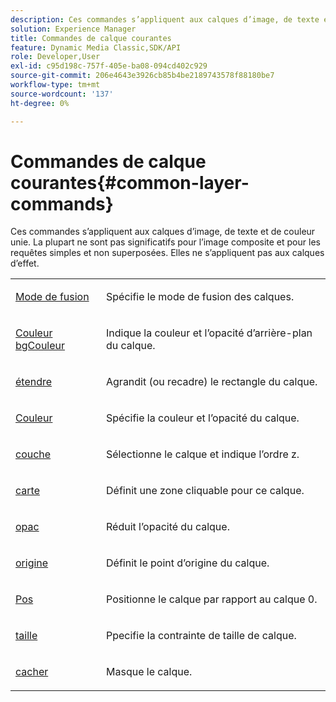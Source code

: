 ```yaml
---
description: Ces commandes s’appliquent aux calques d’image, de texte et de couleur unie. La plupart ne sont pas significatifs pour l’image composite et pour les requêtes simples et non superposées. Elles ne s’appliquent pas aux calques d’effet.
solution: Experience Manager
title: Commandes de calque courantes
feature: Dynamic Media Classic,SDK/API
role: Developer,User
exl-id: c95d198c-757f-405e-ba08-094cd402c929
source-git-commit: 206e4643e3926cb85b4be2189743578f88180be7
workflow-type: tm+mt
source-wordcount: '137'
ht-degree: 0%

---
```


# Commandes de calque courantes{#common-layer-commands}

Ces commandes s’appliquent aux calques d’image, de texte et de couleur unie. La plupart ne sont pas significatifs pour l’image composite et pour les requêtes simples et non superposées. Elles ne s’appliquent pas aux calques d’effet.

<table id="simpletable_8A74E965537D4E8CB91E95AEAE9673E0"> 
 <tr class="strow"> 
  <td class="stentry"> <p> <a href="../../../../../../is-api/http-ref/image-serving-api-ref/c-http-protocol-reference/c-command-reference/r-blendmode.md#reference-8be10dde1d584429966cb61ac8e7d172" type="reference" format="dita" scope="local"> Mode de fusion</a> </p> </td> 
  <td class="stentry"> <p>Spécifie le mode de fusion des calques. </p></td> 
 </tr> 
 <tr class="strow"> 
  <td class="stentry"> <p> <a href="../../../../../../is-api/http-ref/image-serving-api-ref/c-http-protocol-reference/c-command-reference/r-bgcolor.md#reference-441371ba4ef54fe781887c5ae448f6ab" type="reference" format="dita" scope="local"> Couleur bgCouleur</a> </p></td> 
  <td class="stentry"> <p>Indique la couleur et l’opacité d’arrière-plan du calque. </p></td> 
 </tr> 
 <tr class="strow"> 
  <td class="stentry"> <p> <a href="../../../../../../is-api/http-ref/image-serving-api-ref/c-http-protocol-reference/c-command-reference/r-extend.md#reference-7e9156beb285459d830e2d56782a74ac" type="reference" format="dita" scope="local"> étendre</a> </p></td> 
  <td class="stentry"> <p>Agrandit (ou recadre) le rectangle du calque. </p></td> 
 </tr> 
 <tr class="strow"> 
  <td class="stentry"> <p> <a href="/help/aem-is-ir-api/is-api/http-ref/image-serving-api-ref/c-http-protocol-reference/c-data-types/r-is-http-color.md" type="reference" format="dita" scope="local"> Couleur</a> </p></td> 
  <td class="stentry"> <p>Spécifie la couleur et l’opacité du calque. </p></td> 
 </tr> 
 <tr class="strow"> 
  <td class="stentry"> <p> <a href="../../../../../../is-api/http-ref/image-serving-api-ref/c-http-protocol-reference/c-command-reference/r-layer.md#reference-0f8d7fbef64841dd855917bd8fc22e6d" type="reference" format="dita" scope="local"> couche</a> </p></td> 
  <td class="stentry"> <p>Sélectionne le calque et indique l’ordre z. </p></td> 
 </tr> 
 <tr class="strow"> 
  <td class="stentry"> <p> <a href="../../../../../../is-api/http-ref/image-serving-api-ref/c-http-protocol-reference/c-command-reference/r-map.md#reference-8f96545f196b4b7caa616e15c2363f06" type="reference" format="dita" scope="local"> carte</a> </p></td> 
  <td class="stentry"> <p>Définit une zone cliquable pour ce calque. </p></td> 
 </tr> 
 <tr class="strow"> 
  <td class="stentry"> <p> <a href="../../../../../../is-api/http-ref/image-serving-api-ref/c-http-protocol-reference/c-command-reference/r-opac.md#reference-d2269b51aca34599a08d0a46ee5c27e5" type="reference" format="dita" scope="local"> opac</a> </p></td> 
  <td class="stentry"> <p>Réduit l’opacité du calque. </p></td> 
 </tr> 
 <tr class="strow"> 
  <td class="stentry"> <p><a href="../../../../../../is-api/http-ref/image-serving-api-ref/c-http-protocol-reference/c-command-reference/r-origin.md#reference-e11c7ac06e2240cc884c3fec98f05138" type="reference" format="dita" scope="local"> origine</a> </p></td> 
  <td class="stentry"> <p>Définit le point d’origine du calque. </p></td> 
 </tr> 
 <tr class="strow"> 
  <td class="stentry"> <p> <a href="../../../../../../is-api/http-ref/image-serving-api-ref/c-http-protocol-reference/c-command-reference/r-pos.md#reference-65de948f4b404f1182b22119ca332143" type="reference" format="dita" scope="local"> Pos</a> </p></td> 
  <td class="stentry"> <p>Positionne le calque par rapport au calque 0. </p></td> 
 </tr> 
 <tr class="strow"> 
  <td class="stentry"> <p> <a href="../../../../../../is-api/http-ref/image-serving-api-ref/c-http-protocol-reference/c-command-reference/r-size-reference.md#reference-04d383f32c7b4003bed9978cb854747b" type="reference" format="dita" scope="local"> taille</a> </p></td> 
  <td class="stentry"> <p>Ppecifie la contrainte de taille de calque. </p></td> 
 </tr> 
 <tr class="strow"> 
  <td class="stentry"> <p> <a href="../../../../../../is-api/http-ref/image-serving-api-ref/c-http-protocol-reference/c-command-reference/r-hide.md#reference-e336facb21a644eea78c2c84c1c4576e" type="reference" format="dita" scope="local"> cacher</a> </p></td> 
  <td class="stentry"> <p>Masque le calque. </p></td> 
 </tr> 
</table>
